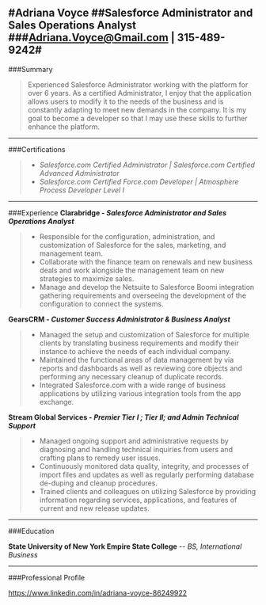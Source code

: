 #**Adriana Voyce**
##Salesforce Administrator and Sales Operations Analyst
###<Adriana.Voyce@Gmail.com> | 315-489-9242#
---
###Summary

>Experienced Salesforce Administrator working with the platform for over 6 years. As a certified Administrator, I enjoy that the application allows users to modify it to the needs of the business and is constantly adapting to meet new demands in the company. It is my goal to become a developer so that I may use these skills to further enhance the platform. 

----
###Certifications
>* _Salesforce.com Certified Administrator       | Salesforce.com Certified Advanced Administrator_
>* _Salesforce.com Certified Force.com Developer | Atmosphere Process Developer Level I_

----
###Experience
**Clarabridge - _Salesforce Administrator and Sales Operations Analyst_**
>* Responsible for the configuration, administration, and customization of Salesforce for the sales, marketing, and management team. 
>* Collaborate with the finance team on renewals and new business deals and work alongside the management team on new strategies to maximize sales.
>* Manage and develop the Netsuite to Salesforce Boomi integration gathering requirements and overseeing the development of the configuration to connect the systems. 

**GearsCRM - _Customer Success Administrator & Business Analyst_**
>* Managed the setup and customization of Salesforce for multiple clients by translating business requirements and modify their instance to achieve the needs of each individual company. 
>* Maintained the functional areas of data management by via reports and dashboards as well as reviewing core objects and performing any necessary cleanup of duplicate records.
>* Integrated Salesforce.com with a wide range of business applications by utilizing various integration tools from the app exchange. 

**Stream Global Services - _Premier Tier I ; Tier II; and Admin Technical Support_**
>* Managed ongoing support and administrative requests by diagnosing and handling technical inquiries from users and crafting plans to remedy user issues. 
>* Continuously monitored data quality, integrity, and processes of import files and updates as well as regularly performing database de-duping and cleanup procedures.
>* Trained clients and colleagues on utilizing Salesforce by providing information regarding services, applications, and features of current and new release updates. 

-----
###Education

**State University of New York Empire State College** -- _BS, International Business_

------

###Professional Profile

<https://www.linkedin.com/in/adriana-voyce-86249922>
